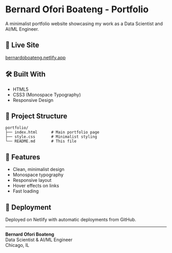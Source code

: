 # Bernard Ofori Boateng - Portfolio

A minimalist portfolio website showcasing my work as a Data Scientist and AI/ML Engineer.

## 🚀 Live Site
[bernardoboateng.netlify.app](https://bernardoboateng.netlify.app)

## 🛠️ Built With
- HTML5
- CSS3 (Monospace Typography)
- Responsive Design

## 📁 Project Structure
```
portfolio/
├── index.html      # Main portfolio page
├── style.css       # Minimalist styling
└── README.md       # This file
```

## 📱 Features
- Clean, minimalist design
- Monospace typography
- Responsive layout
- Hover effects on links
- Fast loading

## 🚀 Deployment
Deployed on Netlify with automatic deployments from GitHub.

---

**Bernard Ofori Boateng**  
Data Scientist & AI/ML Engineer  
Chicago, IL
